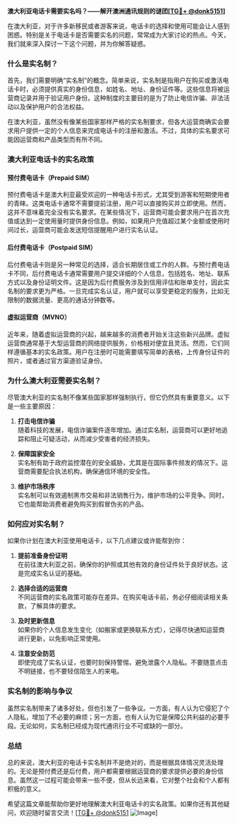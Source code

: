 **澳大利亚电话卡需要实名吗？——解开澳洲通讯规则的谜团[[TG💪+ @donk5151](https://t.me/s/donk5151)]**

在澳大利亚，对于许多新移民或者游客来说，电话卡的选择和使用可能会让人感到困惑。特别是关于电话卡是否需要实名的问题，常常成为大家讨论的热点。今天，我们就来深入探讨一下这个问题，并为你解答疑惑。

### **什么是实名制？**

首先，我们需要明确“实名制”的概念。简单来说，实名制是指用户在购买或激活电话卡时，必须提供真实的身份信息，如姓名、地址、身份证件等。这些信息将被运营商记录并用于验证用户身份。这种制度的主要目的是为了防止电信诈骗、非法活动以及保护用户的合法权益。

在澳大利亚，虽然没有像某些国家那样严格的实名制要求，但各大运营商确实会要求用户提供一定的个人信息来完成电话卡的注册和激活。不过，具体的实名要求可能因运营商和产品类型而有所不同。

### **澳大利亚电话卡的实名政策**

#### **预付费电话卡（Prepaid SIM）**
预付费电话卡是澳大利亚最受欢迎的一种电话卡形式，尤其受到游客和短期使用者的青睐。这类电话卡通常不需要提前注册，用户可以直接购买并立即使用。然而，这并不意味着完全没有实名要求。在某些情况下，运营商可能会要求用户在首次充值或达到一定使用量时提供身份信息。例如，如果用户充值超过某个金额或使用时间过长，运营商可能会发送短信提醒用户进行实名认证。

#### **后付费电话卡（Postpaid SIM）**
后付费电话卡则是另一种常见的选择，适合长期居住或工作的人群。与预付费电话卡不同，后付费电话卡通常需要用户提交详细的个人信息，包括姓名、地址、联系方式以及身份证明文件。这是因为后付费服务涉及到信用评估和账单支付，因此实名制的要求更为严格。一旦完成实名认证，用户就可以享受更稳定的服务，比如无限制的数据流量、更高的通话分钟数等。

#### **虚拟运营商（MVNO）**
近年来，随着虚拟运营商的兴起，越来越多的消费者开始关注这些新兴品牌。虚拟运营商通常基于大型运营商的网络提供服务，价格相对便宜且灵活。然而，它们同样遵循基本的实名政策。用户在注册时可能需要填写简单的表格，上传身份证件的照片，或者通过官方渠道验证身份。

### **为什么澳大利亚需要实名制？**

尽管澳大利亚的实名制不像某些国家那样强制执行，但它仍然具有重要意义。以下是一些主要原因：

1. **打击电信诈骗**  
   随着科技的发展，电信诈骗案件逐年增加。通过实名制，运营商可以更好地追踪和阻止可疑活动，从而减少受害者的经济损失。

2. **保障国家安全**  
   实名制有助于政府监控潜在的安全威胁，尤其是在国际事件频发的情况下。运营商需要配合执法机构，确保通信环境的安全性。

3. **维护市场秩序**  
   实名制可以有效遏制黑市交易和非法销售行为，维护市场的公平竞争。同时，它也能帮助消费者避免购买到假冒伪劣的产品。

### **如何应对实名制？**

如果你计划在澳大利亚使用电话卡，以下几点建议或许能帮到你：

1. **提前准备身份证明**  
   在前往澳大利亚之前，确保你的护照或其他有效的身份证件处于良好状态。这是完成实名认证的基础。

2. **选择合适的运营商**  
   不同运营商的实名政策可能存在差异。在购买电话卡前，务必仔细阅读相关条款，了解具体的要求。

3. **及时更新信息**  
   如果你的个人信息发生变化（如搬家或更换联系方式），记得尽快通知运营商进行更新，以免影响正常使用。

4. **注意安全防范**  
   即使完成了实名认证，也要时刻保持警惕，避免泄露个人隐私。不要随意点击不明链接，也不要轻信陌生人的来电。

### **实名制的影响与争议**

虽然实名制带来了诸多好处，但也引发了一些争议。一方面，有人认为它侵犯了个人隐私，增加了不必要的麻烦；另一方面，也有人认为它是保障公共利益的必要手段。无论如何，实名制已经成为现代通讯行业不可或缺的一部分。

### **总结**

总的来说，澳大利亚的电话卡实名制并不是绝对的，而是根据具体情况灵活处理的。无论是预付费还是后付费，用户都需要根据运营商的要求提供必要的身份信息。虽然这一过程可能会带来一些不便，但从长远来看，它对整个社会和个人都有积极的意义。

希望这篇文章能帮助你更好地理解澳大利亚电话卡的实名政策。如果你还有其他疑问，欢迎随时留言交流！[[TG💪+ @donk5151](https://t.me/s/donk5151) ![Image](https://i.postimg.cc/rwNCRYN7/Snipaste-2025-04-30-17-27-05.png)]